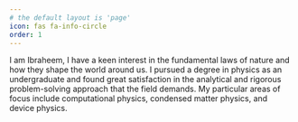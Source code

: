 ```yaml
---
# the default layout is 'page'
icon: fas fa-info-circle
order: 1
---
```


I am Ibraheem, I have a keen interest in the fundamental laws of nature and how they shape the world around us. I pursued a degree in physics as an undergraduate and found great satisfaction in the analytical and rigorous problem-solving approach that the field demands. My particular areas of focus include computational physics, condensed matter physics, and device physics.

